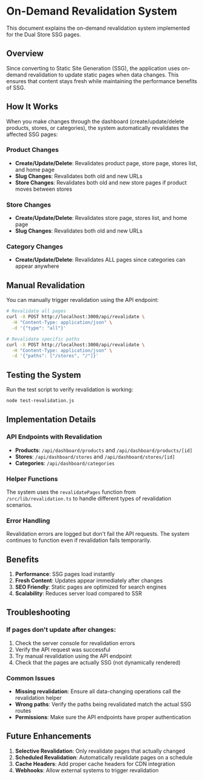 # On-Demand Revalidation System

This document explains the on-demand revalidation system implemented for the Dual Store SSG pages.

## Overview

Since converting to Static Site Generation (SSG), the application uses on-demand revalidation to update static pages when data changes. This ensures that content stays fresh while maintaining the performance benefits of SSG.

## How It Works

When you make changes through the dashboard (create/update/delete products, stores, or categories), the system automatically revalidates the affected SSG pages:

### Product Changes
- **Create/Update/Delete**: Revalidates product page, store page, stores list, and home page
- **Slug Changes**: Revalidates both old and new URLs
- **Store Changes**: Revalidates both old and new store pages if product moves between stores

### Store Changes
- **Create/Update/Delete**: Revalidates store page, stores list, and home page
- **Slug Changes**: Revalidates both old and new URLs

### Category Changes
- **Create/Update/Delete**: Revalidates ALL pages since categories can appear anywhere

## Manual Revalidation

You can manually trigger revalidation using the API endpoint:

```bash
# Revalidate all pages
curl -X POST http://localhost:3000/api/revalidate \
  -H "Content-Type: application/json" \
  -d '{"type": "all"}'

# Revalidate specific paths
curl -X POST http://localhost:3000/api/revalidate \
  -H "Content-Type: application/json" \
  -d '{"paths": ["/stores", "/"]}'
```

## Testing the System

Run the test script to verify revalidation is working:

```bash
node test-revalidation.js
```

## Implementation Details

### API Endpoints with Revalidation

- **Products**: `/api/dashboard/products` and `/api/dashboard/products/[id]`
- **Stores**: `/api/dashboard/stores` and `/api/dashboard/stores/[id]`
- **Categories**: `/api/dashboard/categories`

### Helper Functions

The system uses the `revalidatePages` function from `/src/lib/revalidation.ts` to handle different types of revalidation scenarios.

### Error Handling

Revalidation errors are logged but don't fail the API requests. The system continues to function even if revalidation fails temporarily.

## Benefits

1. **Performance**: SSG pages load instantly
2. **Fresh Content**: Updates appear immediately after changes
3. **SEO Friendly**: Static pages are optimized for search engines
4. **Scalability**: Reduces server load compared to SSR

## Troubleshooting

### If pages don't update after changes:

1. Check the server console for revalidation errors
2. Verify the API request was successful
3. Try manual revalidation using the API endpoint
4. Check that the pages are actually SSG (not dynamically rendered)

### Common Issues

- **Missing revalidation**: Ensure all data-changing operations call the revalidation helper
- **Wrong paths**: Verify the paths being revalidated match the actual SSG routes
- **Permissions**: Make sure the API endpoints have proper authentication

## Future Enhancements

1. **Selective Revalidation**: Only revalidate pages that actually changed
2. **Scheduled Revalidation**: Automatically revalidate pages on a schedule
3. **Cache Headers**: Add proper cache headers for CDN integration
4. **Webhooks**: Allow external systems to trigger revalidation